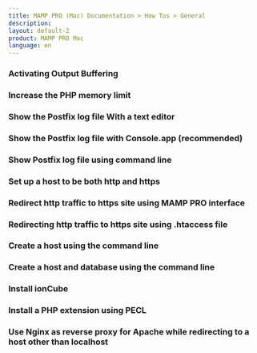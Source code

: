 ```yaml
---
title: MAMP PRO (Mac) Documentation > How Tos > General
description: 
layout: default-2
product: MAMP PRO Mac
language: en
---
```


### Activating Output Buffering

### Increase the PHP memory limit

### Show the Postfix log file With a text editor 

### Show the Postfix log file with Console.app (recommended)

### Show Postfix log file using command line

### Set up a host to be both http and https

### Redirect http traffic to https site using MAMP PRO interface

### Redirecting http traffic to https site using .htaccess file

### Create a host using the command line

### Create a host and database using the command line 

### Install ionCube

### Install a PHP extension using PECL

### Use Nginx as reverse proxy for Apache while redirecting to a host other than localhost


